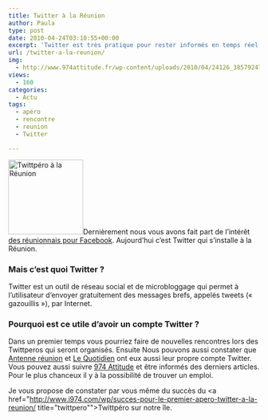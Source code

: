 ```yaml
---
title: Twitter à la Réunion
author: Paula
type: post
date: 2010-04-24T03:10:55+00:00
excerpt: 'Twitter est très pratique pour rester informés en temps réel des derniers évènements lié à la Réunion. La ville de <a href="http://twitter.com/saintdenis974">St Denis</a> a son propre compte Twitter ou chaque évènement liés à la ville est twitter.'
url: /twitter-a-la-reunion/
img:
  - http://www.974attitude.fr/wp-content/uploads/2010/04/24126_385792479241_188013794241_3746294_4266614_n-150x150.jpg
views:
  - 160
categories:
  - Actu
tags:
  - apéro
  - rencontre
  - reunion
  - Twitter

---
```

[<img src="https://i0.wp.com/974attitude.fr/wp-content/uploads/2010/04/24126_385792479241_188013794241_3746294_4266614_n-150x150.jpg?resize=150%2C150" alt="Twittpéro à la Réunion" title="Twittpéro" width="150" height="150" class="alignleft size-thumbnail wp-image-1690" data-recalc-dims="1" />][1]Dernièrement nous vous avons fait part de l&rsquo;intérêt [des réunionnais pour Facebook][2]. Aujourd&rsquo;hui c&rsquo;est Twitter qui s&rsquo;installe à la Réunion.

### Mais c’est quoi Twitter ?

Twitter est un outil de réseau social et de microbloggage qui permet à l’utilisateur d’envoyer gratuitement des messages brefs, appelés tweets (« gazouillis »), par Internet.

### Pourquoi est ce utile d&rsquo;avoir un compte Twitter ?

Dans un premier temps vous pourriez faire de nouvelles rencontres lors des Twittperos qui seront organisés. Ensuite Nous pouvons aussi constater que [Antenne réunion][3] et [Le Quotidien][4] ont eux aussi leur propre compte Twitter. Vous pouvez aussi suivre [974 Attitude][5] et être informés des derniers articles. Pour le plus chanceux il y à la possibilité de trouver un emploi.

Je vous propose de constater par vous même du succès du <a href="http://www.i974.com/wp/succes-pour-le-premier-apero-twitter-a-la-reunion/ title="twittpero"">Twittpéro sur notre île</a>.

 [1]: https://i1.wp.com/974attitude.fr/wp-content/uploads/24126_385792479241_188013794241_3746294_4266614_n.jpg
 [2]: http://974attitude.fr/2010/02/la-reunion-sempare-du-net/
 [3]: http://twitter.com/linfore "L'info.re"
 [4]: http://twitter.com/LeQuotidien "Le Quotidien"
 [5]: http://twitter.com/974attitude "974 attitude"